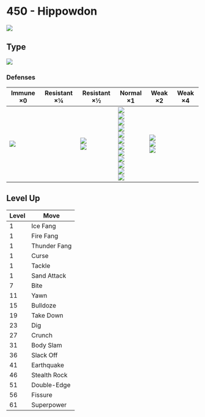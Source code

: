 # 450 - Hippowdon
![][450]

## Type

![][ground]

### Defenses

Immune ×0         | Resistant ×¼ | Resistant ×½                  | Normal ×1                                                                                                                                                                                | Weak ×2                                    | Weak ×4 | 
---               | ---          | ---                           | ---                                                                                                                                                                                      | ---                                        | ---     | 
![][electric]<br> |              | ![][poison]<br> ![][rock]<br> | ![][normal]<br> ![][fighting]<br> ![][flying]<br> ![][ground]<br> ![][bug]<br> ![][ghost]<br> ![][steel]<br> ![][fire]<br> ![][psychic]<br> ![][dragon]<br> ![][dark]<br> ![][fairy]<br> | ![][water]<br> ![][grass]<br> ![][ice]<br> |         | 

## Level Up

Level | Move         | 
---   | ---          | 
1     | Ice Fang     | 
1     | Fire Fang    | 
1     | Thunder Fang | 
1     | Curse        | 
1     | Tackle       | 
1     | Sand Attack  | 
7     | Bite         | 
11    | Yawn         | 
15    | Bulldoze     | 
19    | Take Down    | 
23    | Dig          | 
27    | Crunch       | 
31    | Body Slam    | 
36    | Slack Off    | 
41    | Earthquake   | 
46    | Stealth Rock | 
51    | Double-Edge  | 
56    | Fissure      | 
61    | Superpower   | 

[450]: ../img/pokemon/450.png
[normal]: ../img/types/normal.png
[fire]: ../img/types/fire.png
[fighting]: ../img/types/fighting.png
[water]: ../img/types/water.png
[flying]: ../img/types/flying.png
[grass]: ../img/types/grass.png
[poison]: ../img/types/poison.png
[electric]: ../img/types/electric.png
[ground]: ../img/types/ground.png
[psychic]: ../img/types/psychic.png
[rock]: ../img/types/rock.png
[ice]: ../img/types/ice.png
[bug]: ../img/types/bug.png
[dragon]: ../img/types/dragon.png
[ghost]: ../img/types/ghost.png
[dark]: ../img/types/dark.png
[steel]: ../img/types/steel.png
[fairy]: ../img/types/fairy.png

